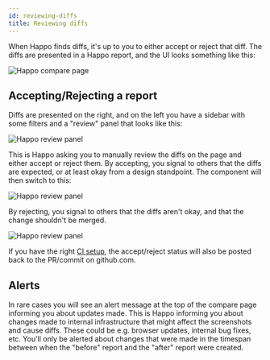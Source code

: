 ```yaml
---
id: reviewing-diffs
title: Reviewing diffs
---
```


When Happo finds diffs, it's up to you to either accept or reject that diff.
The diffs are presented in a Happo report, and the UI looks something like
this:

![Happo compare page](/img/happo-report.png)

## Accepting/Rejecting a report

Diffs are presented on the right, and on the left you have a sidebar with some
filters and a "review" panel that looks like this:

![Happo review panel](/img/happo-review-panel.png)

This is Happo asking you to manually review the diffs on the page and either
accept or reject them. By accepting, you signal to others that the diffs are
expected, or at least okay from a design standpoint. The component will then
switch to this:

![Happo review panel](/img/happo-review-panel-accepted.png)

By rejecting, you signal to others that the diffs aren't okay, and that the
change shouldn't be merged.

![Happo review panel](/img/happo-review-panel-rejected.png)

If you have the right [CI setup](continuous-integration.md), the accept/reject
status will also be posted back to the PR/commit on github.com.

## Alerts

In rare cases you will see an alert message at the top of the compare page
informing you about updates made. This is Happo informing you about changes
made to internal infrastructure that might affect the screenshots and cause
diffs. These could be e.g. browser updates, internal bug fixes, etc. You'll
only be alerted about changes that were made in the timespan between when the
"before" report and the "after" report were created.
